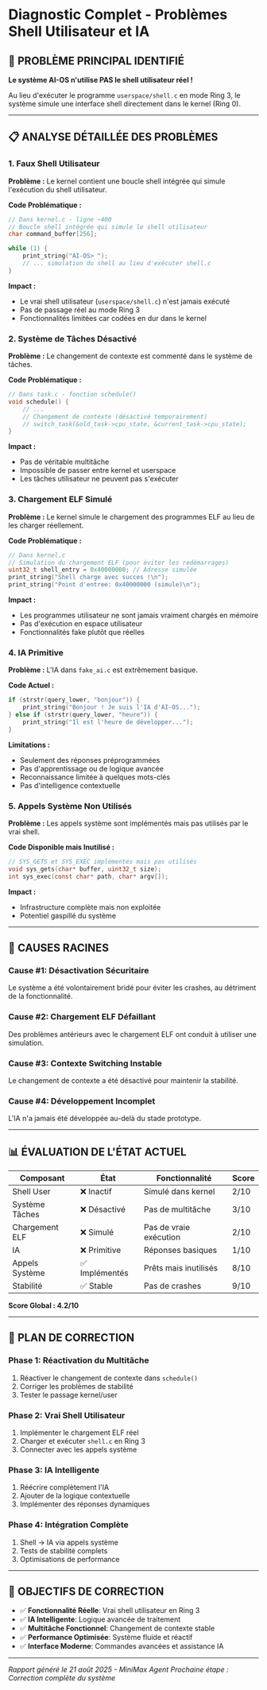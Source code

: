 # Diagnostic Complet - Problèmes Shell Utilisateur et IA

## 🚨 **PROBLÈME PRINCIPAL IDENTIFIÉ**

**Le système AI-OS n'utilise PAS le shell utilisateur réel !**

Au lieu d'exécuter le programme `userspace/shell.c` en mode Ring 3, le système simule une interface shell directement dans le kernel (Ring 0).

---

## 📋 **ANALYSE DÉTAILLÉE DES PROBLÈMES**

### **1. Faux Shell Utilisateur**

**Problème :** Le kernel contient une boucle shell intégrée qui simule l'exécution du shell utilisateur.

**Code Problématique :**
```c
// Dans kernel.c - ligne ~400
// Boucle shell intégrée qui simule le shell utilisateur
char command_buffer[256];

while (1) {
    print_string("AI-OS> ");
    // ... simulation du shell au lieu d'exécuter shell.c
}
```

**Impact :** 
- Le vrai shell utilisateur (`userspace/shell.c`) n'est jamais exécuté
- Pas de passage réel au mode Ring 3
- Fonctionnalités limitées car codées en dur dans le kernel

### **2. Système de Tâches Désactivé**

**Problème :** Le changement de contexte est commenté dans le système de tâches.

**Code Problématique :**
```c
// Dans task.c - fonction schedule()
void schedule() {
    // ...
    // Changement de contexte (désactivé temporairement)
    // switch_task(&old_task->cpu_state, &current_task->cpu_state);
}
```

**Impact :**
- Pas de véritable multitâche
- Impossible de passer entre kernel et userspace
- Les tâches utilisateur ne peuvent pas s'exécuter

### **3. Chargement ELF Simulé**

**Problème :** Le kernel simule le chargement des programmes ELF au lieu de les charger réellement.

**Code Problématique :**
```c
// Dans kernel.c
// Simulation du chargement ELF (pour éviter les redémarrages)
uint32_t shell_entry = 0x40000000; // Adresse simulée
print_string("Shell charge avec succes !\n");
print_string("Point d'entree: 0x40000000 (simule)\n");
```

**Impact :**
- Les programmes utilisateur ne sont jamais vraiment chargés en mémoire
- Pas d'exécution en espace utilisateur
- Fonctionnalités fake plutôt que réelles

### **4. IA Primitive**

**Problème :** L'IA dans `fake_ai.c` est extrêmement basique.

**Code Actuel :**
```c
if (strstr(query_lower, "bonjour")) {
    print_string("Bonjour ! Je suis l'IA d'AI-OS...");
} else if (strstr(query_lower, "heure")) {
    print_string("Il est l'heure de développer...");
}
```

**Limitations :**
- Seulement des réponses préprogrammées
- Pas d'apprentissage ou de logique avancée
- Reconnaissance limitée à quelques mots-clés
- Pas d'intelligence contextuelle

### **5. Appels Système Non Utilisés**

**Problème :** Les appels système sont implémentés mais pas utilisés par le vrai shell.

**Code Disponible mais Inutilisé :**
```c
// SYS_GETS et SYS_EXEC implémentés mais pas utilisés
void sys_gets(char* buffer, uint32_t size);
int sys_exec(const char* path, char* argv[]);
```

**Impact :**
- Infrastructure complète mais non exploitée
- Potentiel gaspillé du système

---

## 🎯 **CAUSES RACINES**

### **Cause #1: Désactivation Sécuritaire**
Le système a été volontairement bridé pour éviter les crashes, au détriment de la fonctionnalité.

### **Cause #2: Chargement ELF Défaillant** 
Des problèmes antérieurs avec le chargement ELF ont conduit à utiliser une simulation.

### **Cause #3: Contexte Switching Instable**
Le changement de contexte a été désactivé pour maintenir la stabilité.

### **Cause #4: Développement Incomplet**
L'IA n'a jamais été développée au-delà du stade prototype.

---

## 📊 **ÉVALUATION DE L'ÉTAT ACTUEL**

| Composant | État | Fonctionnalité | Score |
|-----------|------|----------------|-------|
| Shell User | ❌ Inactif | Simulé dans kernel | 2/10 |
| Système Tâches | ❌ Désactivé | Pas de multitâche | 3/10 |
| Chargement ELF | ❌ Simulé | Pas de vraie exécution | 2/10 |
| IA | ❌ Primitive | Réponses basiques | 1/10 |
| Appels Système | ✅ Implémentés | Prêts mais inutilisés | 8/10 |
| Stabilité | ✅ Stable | Pas de crashes | 9/10 |

**Score Global : 4.2/10**

---

## 🚀 **PLAN DE CORRECTION**

### **Phase 1: Réactivation du Multitâche**
1. Réactiver le changement de contexte dans `schedule()`
2. Corriger les problèmes de stabilité
3. Tester le passage kernel/user

### **Phase 2: Vrai Shell Utilisateur**  
1. Implémenter le chargement ELF réel
2. Charger et exécuter `shell.c` en Ring 3
3. Connecter avec les appels système

### **Phase 3: IA Intelligente**
1. Réécrire complètement l'IA
2. Ajouter de la logique contextuelle
3. Implémenter des réponses dynamiques

### **Phase 4: Intégration Complète**
1. Shell → IA via appels système
2. Tests de stabilité complets
3. Optimisations de performance

---

## 🎯 **OBJECTIFS DE CORRECTION**

- ✅ **Fonctionnalité Réelle**: Vrai shell utilisateur en Ring 3
- ✅ **IA Intelligente**: Logique avancée de traitement
- ✅ **Multitâche Fonctionnel**: Changement de contexte stable  
- ✅ **Performance Optimisée**: Système fluide et réactif
- ✅ **Interface Moderne**: Commandes avancées et assistance IA

---

*Rapport généré le 21 août 2025 - MiniMax Agent*
*Prochaine étape : Correction complète du système*